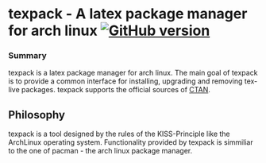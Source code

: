 texpack - A latex package manager for arch linux [![GitHub version](https://img.shields.io/badge/version-dev-blue.svg?style=flat-square)]()
=======

### Summary

texpack is a latex package manager for arch linux. The main goal of texpack is to provide a common interface for installing, upgrading and removing tex-live packages. texpack supports the official sources of [CTAN](http://www.ctan.org).

## Philosophy

texpack is a tool designed by the rules of the KISS-Principle like the ArchLinux operating system.
Functionality provided by texpack is simmiliar to the one of pacman - the arch linux package manager.

